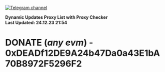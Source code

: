 [![Telegram channel](https://img.shields.io/endpoint?url=https://runkit.io/damiankrawczyk/telegram-badge/branches/master?url=https://t.me/n4z4v0d)](https://t.me/n4z4v0d) 

**Dynamic Updates Proxy List with Proxy Checker**  
**Last Updated: 24.12.23 21:54**

# DONATE (_any evm_) - 0xDEADf12DE9A24b47Da0a43E1bA70B8972F5296F2
